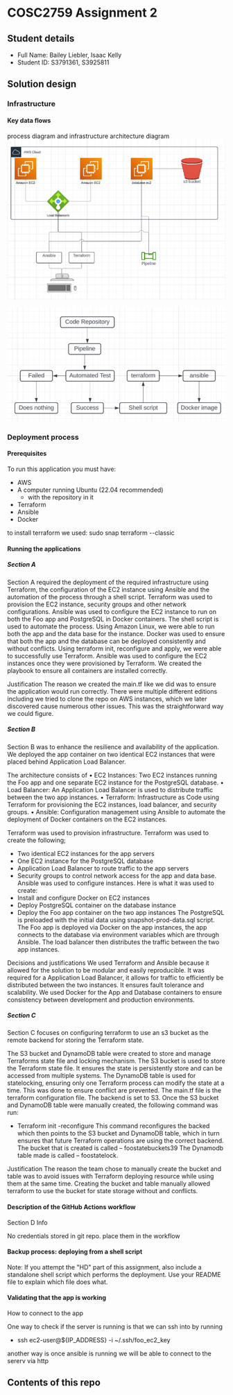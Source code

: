 # COSC2759 Assignment 2

## Student details

- Full Name: Bailey Liebler, Isaac Kelly
- Student ID: S3791361, S3925811

## Solution design


### Infrastructure


#### Key data flows

process diagram and infrastructure architecture diagram
![Infrastructure diagram](Images/Infrastructure.png "Infrastructure")

![process diagram](Images/process.png "process")
### Deployment process

#### Prerequisites

To run this application you must have:
- AWS
- A computer running Ubuntu (22.04 recommended)
	- with the repository in it 
- Terraform
- Ansible
- Docker
    
to install terraform we used:
sudo snap terraform --classic

#### Running the applications

##### Section A

Section A required the deployment of the required infrastructure using Terraform, the configuration of the EC2 instance using Ansible and the automation of the process through a shell script. 
Terraform was used to provision the EC2 instance, security groups and other network configurations. 
Ansible was used to configure the EC2 instance to run on both the Foo app and PostgreSQL in Docker containers. 
The shell script is used to automate the process.
Using Amazon Linux, we were able to run both the app and the data base for the instance. 
Docker was used to ensure that both the app and the database can be deployed consistently and without conflicts. 
Using terraform init, reconfigure and apply, we were able to successfully use Terraform. Ansible was used to configure the EC2 instances once they were provisioned by Terraform. We created the playbook to ensure all containers are installed correctly. 

Justification 
The reason we created the main.tf like we did was to ensure the application would run correctly. There were multiple different editions including we tried to clone the repo on AWS instances, which we later discovered cause numerous other issues. This was the straightforward way we could figure. 

##### Section B
Section B was to enhance the resilience and availability of the application. We deployed the app container on two identical EC2 instances that were placed behind Application Load Balancer. 

The architecture consists of
•	EC2 Instances: Two EC2 instances running the Foo app and one separate EC2 instance for the PostgreSQL database.
•	Load Balancer: An Application Load Balancer is used to distribute traffic between the two app instances.
•	Terraform: Infrastructure as Code using Terraform for provisioning the EC2 instances, load balancer, and security groups.
•	Ansible: Configuration management using Ansible to automate the deployment of Docker containers on the EC2 instances.

Terraform was used to provision infrastructure. Terraform was used to create the following; 
-	Two identical EC2 instances for the app servers
-	One EC2 instance for the PostgreSQL database
-	Application Load Balancer to route traffic to the app servers
-	Security groups to control network access for the app and data base. 
Ansible was used to configure instances. Here is what it was used to create: 
-	Install and configure Docker on EC2 instances
-	Deploy PostgreSQL container on the database instance
-	Deploy the Foo app container on the two app instances
The PostgreSQL is preloaded with the initial data using snapshot-prod-data.sql script. The Foo app is deployed via Docker on the app instances, the app connects to the database via environment variables which are through Ansible. The load balancer then distributes the traffic between the two app instances.

Decisions and justifications 
We used Terraform and Ansible because it allowed for the solution to be modular and easily reproducible. 
It was required for a Application Load Balancer, it allows for traffic to efficiently be distributed between the two instances. It ensures fault tolerance and scalability.
We used Docker for the App and Database containers to ensure consistency between development and production environments. 


##### Section C
Section C focuses on configuring terraform to use an s3 bucket as the remote backend for storing the Terraform state. 

The S3 bucket and DynamoDB table were created to store and manage Terraforms state file and locking mechanism. 
The S3 bucket is used to store the Terraform state file. It ensures the state is persistently store and can be accessed from multiple systems.
The DynamoDB table is used for statelocking, ensuring only one Terraform process can modify the state at a time. This was done to ensure conflict are prevented. 
The main.tf file is the terraform configuration file. The backend is set to S3.
Once the S3 bucket and DynamoDB table were manually created, the following command was run: 
-	Terraform init -reconfigure
This command reconfigures the backed which then points to the S3 bucket and DynamoDB table, which in turn ensures that future Terraform operations are using the correct backend. 
The bucket that is created is called – foostatebuckets39
The Dynamodb table made is called – foostatelock.

Justification 
The reason the team chose to manually create the bucket and table was to avoid issues with Terraform deploying resource while using them at the same time. Creating the bucket and table manually allowed terraform to use the bucket for state storage without and conflicts. 

#### Description of the GitHub Actions workflow

Section D Info

No credentials stored in git repo. place them in the workflow

#### Backup process: deploying from a shell script

Note: If you attempt the "HD" part of this assignment, also include a standalone shell script which performs the deployment. Use your README file to explain which file does what.

#### Validating that the app is working

How to connect to the app

One way to check if the server is running is that we can ssh into by running
- ssh ec2-user@${IP_ADDRESS} -i ~/.ssh/foo_ec2_key

another way is once ansible is running we will be able to connect to the sererv via http

## Contents of this repo


